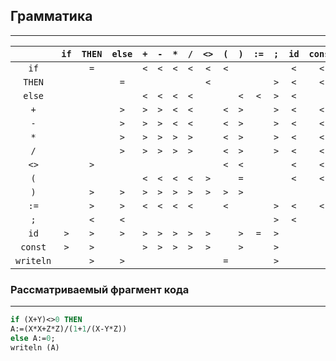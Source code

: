## Грамматика

---
|           | `if` | `THEN` | `else` | `+` | `-` | `*` | `/` | `<>` | `(` | `)` | `:=` | `;` | `id` | `const` | `writeln` |
|:---------:|:----:|:------:|:------:|:---:|:---:|:---:|:---:|:----:|:---:|:---:|:----:|:---:|:----:|:-------:|:---------:|
|   `if`    |      |  `=`   |        | `<` | `<` | `<` | `<` | `<`  | `<` |     |      |     | `<`  |   `<`   |           |
|  `THEN`   |      |        |  `=`   |     |     |     |     | `<`  |     |     |      | `>` | `<`  |   `<`   |    `<`    |
|  `else`   |      |        |        | `<` | `<` | `<` | `<` |      |     | `<` | `<`  | `>` | `<`  |         |    `<`    |
|    `+`    |      |        |  `>`   | `>` | `>` | `<` | `<` |      | `<` | `>` |      | `>` | `<`  |   `<`   |           |
|    `-`    |      |        |  `>`   | `>` | `>` | `<` | `<` |      | `<` | `>` |      | `>` | `<`  |   `<`   |           |
|    `*`    |      |        |  `>`   | `>` | `>` | `>` | `>` |      | `<` | `>` |      | `>` | `<`  |   `<`   |           |
|    `/`    |      |        |  `>`   | `>` | `>` | `>` | `>` |      | `<` | `>` |      | `>` | `<`  |   `<`   |           |
|   `<>`    |      |  `>`   |        |     |     |     |     |      | `<` | `<` |      |     | `<`  |   `<`   |           |
|    `(`    |      |        |        | `<` | `<` | `<` | `<` | `>`  |     | `=` |      |     | `<`  |   `<`   |    `<`    |
|    `)`    |      |  `>`   |  `>`   | `>` | `>` | `>` | `>` | `>`  | `>` | `>` |      |     |      |         |           |
|   `:=`    |      |  `>`   |  `>`   | `<` | `<` | `<` | `<` |      | `<` |     |      | `>` | `<`  |   `<`   |           |
|    `;`    |      |  `<`   |  `<`   |     |     |     |     |      |     |     |      | `>` | `<`  |         |    `<`    |
|   `id`    | `>`  |  `>`   |  `>`   | `>` | `>` | `>` | `>` | `>`  |     | `>` | `=`  | `>` |      |         |           |
|  `const`  | `>`  |  `>`   |        | `>` | `>` | `>` | `>` | `>`  |     | `>` |      | `>` |      |         |           |
| `writeln` |      |  `>`   |  `>`   |     |     |     |     |      | `=` |     |      | `>` |      |         |           |

### Рассматриваемый фрагмент кода

---
```pascal
if (X+Y)<>0 THEN
A:=(X*X+Z*Z)/(1+1/(X-Y*Z))
else A:=0;
writeln (A)
```